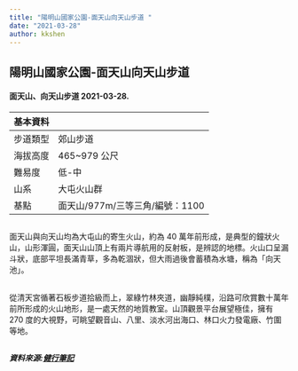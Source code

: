 ```yaml
---
title: "陽明山國家公園-面天山向天山步道 "
date: "2021-03-28"
author: kkshen
---
```


## 陽明山國家公園-面天山向天山步道

#### 面天山、向天山步道 2021-03-28.

| 基本資料 |                                 |
| -------- | ------------------------------- |
| 步道類型 | 郊山步道                        |
| 海拔高度 | 465~979 公尺                    |
| 難易度   | 低-中                           |
| 山系     | 大屯火山群                      |
| 基點     | 面天山/977m/三等三角/編號：1100 |

##

面天山與向天山均為大屯山的寄生火山，約為 40 萬年前形成，是典型的鐘狀火山，山形渾圓，面天山山頂上有兩片導航用的反射板，是辨認的地標。火山口呈漏斗狀，底部平坦長滿青草，多為乾涸狀，但大雨過後會蓄積為水塘，稱為「向天池」。

##

從清天宮循著石板步道拾級而上，翠綠竹林夾道，幽靜純樸，沿路可欣賞數十萬年前所形成的火山地形，是一處天然的地質教室。山頂觀景平台展望極佳，擁有 270 度的大視野，可眺望觀音山、八里、淡水河出海口、林口火力發電廠、竹圍等地。

##

<!-- ![images](https://scontent.ftpe7-2.fna.fbcdn.net/v/t1.6435-9/167900385_4656124414404354_7607733789275877562_n.jpg?_nc_cat=109&ccb=1-3&_nc_sid=0debeb&_nc_ohc=FQrgVqYkpN0AX-F5RJL&_nc_ht=scontent.ftpe7-2.fna&oh=dc4355c76a558bb812dc505fd3f5beb8&oe=608F9DA2 "路邊撿來的竹仗") -->

##### 資料來源:[健行筆記](https://hiking.biji.co/index.php?q=trail&act=detail&id=660)
